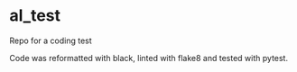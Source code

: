 # al_test

Repo for a coding test

Code was reformatted with black, linted with flake8 and tested with pytest.
